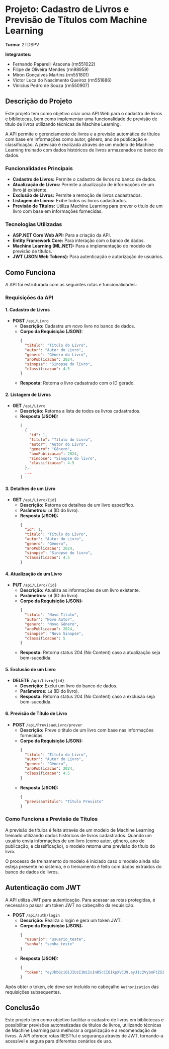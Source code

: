 # Projeto: Cadastro de Livros e Previsão de Títulos com Machine Learning

**Turma:** 2TDSPV

**Integrantes:**
- Fernando Paparelli Aracena (rm551022)
- Filipe de Oliveira Mendes (rm98959)
- Miron Gonçalves Martins (rm551801)
- Victor Luca do Nascimento Queiroz (rm551886)
- Vinicius Pedro de Souza (rm550907)

## Descrição do Projeto

Este projeto tem como objetivo criar uma API Web para o cadastro de livros e bibliotecas, bem como implementar uma funcionalidade de previsão de título de livros utilizando técnicas de Machine Learning.

A API permite o gerenciamento de livros e a previsão automática de títulos com base em informações como autor, gênero, ano de publicação e classificação. A previsão é realizada através de um modelo de Machine Learning treinado com dados históricos de livros armazenados no banco de dados.

### Funcionalidades Principais

- **Cadastro de Livros:** Permite o cadastro de livros no banco de dados.
- **Atualização de Livros:** Permite a atualização de informações de um livro já existente.
- **Exclusão de Livros:** Permite a remoção de livros cadastrados.
- **Listagem de Livros:** Exibe todos os livros cadastrados.
- **Previsão de Títulos:** Utiliza Machine Learning para prever o título de um livro com base em informações fornecidas.

### Tecnologias Utilizadas

- **ASP.NET Core Web API:** Para a criação da API.
- **Entity Framework Core:** Para interação com o banco de dados.
- **Machine Learning (ML.NET):** Para a implementação do modelo de previsão de títulos.
- **JWT (JSON Web Tokens):** Para autenticação e autorização de usuários.

## Como Funciona

A API foi estruturada com as seguintes rotas e funcionalidades:

### Requisições da API

#### 1. Cadastro de Livros

- **POST** `/api/Livro`
  - **Descrição:** Cadastra um novo livro no banco de dados.
  - **Corpo da Requisição (JSON):**
    ```json
    {
      "titulo": "Título do Livro",
      "autor": "Autor do Livro",
      "genero": "Gênero do Livro",
      "anoPublicacao": 2024,
      "sinopse": "Sinopse do livro",
      "classificacao": 4.5
    }
    ```
  - **Resposta:** Retorna o livro cadastrado com o ID gerado.

#### 2. Listagem de Livros

- **GET** `/api/Livro`
  - **Descrição:** Retorna a lista de todos os livros cadastrados.
  - **Resposta (JSON):**
    ```json
    [
      {
        "id": 1,
        "titulo": "Título do Livro",
        "autor": "Autor do Livro",
        "genero": "Gênero",
        "anoPublicacao": 2024,
        "sinopse": "Sinopse do livro",
        "classificacao": 4.5
      },
      ...
    ]
    ```

#### 3. Detalhes de um Livro

- **GET** `/api/Livro/{id}`
  - **Descrição:** Retorna os detalhes de um livro específico.
  - **Parâmetros:** `id` (ID do livro).
  - **Resposta (JSON):**
    ```json
    {
      "id": 1,
      "titulo": "Título do Livro",
      "autor": "Autor do Livro",
      "genero": "Gênero",
      "anoPublicacao": 2024,
      "sinopse": "Sinopse do livro",
      "classificacao": 4.5
    }
    ```

#### 4. Atualização de um Livro

- **PUT** `/api/Livro/{id}`
  - **Descrição:** Atualiza as informações de um livro existente.
  - **Parâmetros:** `id` (ID do livro).
  - **Corpo da Requisição (JSON):**
    ```json
    {
      "titulo": "Novo Título",
      "autor": "Novo Autor",
      "genero": "Novo Gênero",
      "anoPublicacao": 2024,
      "sinopse": "Nova Sinopse",
      "classificacao": 5
    }
    ```
  - **Resposta:** Retorna status 204 (No Content) caso a atualização seja bem-sucedida.

#### 5. Exclusão de um Livro

- **DELETE** `/api/Livro/{id}`
  - **Descrição:** Exclui um livro do banco de dados.
  - **Parâmetros:** `id` (ID do livro).
  - **Resposta:** Retorna status 204 (No Content) caso a exclusão seja bem-sucedida.

#### 6. Previsão de Título de Livro

- **POST** `/api/PrevisaoLivro/prever`
  - **Descrição:** Preve o título de um livro com base nas informações fornecidas.
  - **Corpo da Requisição (JSON):**
    ```json
    {
      "titulo": "Título do Livro",
      "autor": "Autor do Livro",
      "genero": "Gênero",
      "anoPublicacao": 2024,
      "classificacao": 4.5
    }
    ```
  - **Resposta (JSON):**
    ```json
    {
      "previsaoTitulo": "Título Previsto"
    }
    ```

### Como Funciona a Previsão de Títulos

A previsão de títulos é feita através de um modelo de Machine Learning treinado utilizando dados históricos de livros cadastrados. Quando um usuário envia informações de um livro (como autor, gênero, ano de publicação, e classificação), o modelo retorna uma previsão do título do livro.

O processo de treinamento do modelo é iniciado caso o modelo ainda não esteja presente no sistema, e o treinamento é feito com dados extraídos do banco de dados de livros.

## Autenticação com JWT

A API utiliza JWT para autenticação. Para acessar as rotas protegidas, é necessário passar um token JWT no cabeçalho da requisição.

- **POST** `/api/auth/login`
  - **Descrição:** Realiza o login e gera um token JWT.
  - **Corpo da Requisição (JSON):**
    ```json
    {
      "usuario": "usuario_teste",
      "senha": "senha_teste"
    }
    ```
  - **Resposta (JSON):**
    ```json
    {
      "token": "eyJhbGciOiJIUzI1NiIsInR5cCI6IkpXVCJ9.eyJ1c2VybmFtZSI6InVz..."
    }
    ```

Após obter o token, ele deve ser incluído no cabeçalho `Authorization` das requisições subsequentes.

## Conclusão

Este projeto tem como objetivo facilitar o cadastro de livros em bibliotecas e possibilitar previsões automatizadas de títulos de livros, utilizando técnicas de Machine Learning para melhorar a organização e a recomendação de livros. A API oferece rotas RESTful e segurança através de JWT, tornando-a acessível e segura para diferentes cenários de uso.
